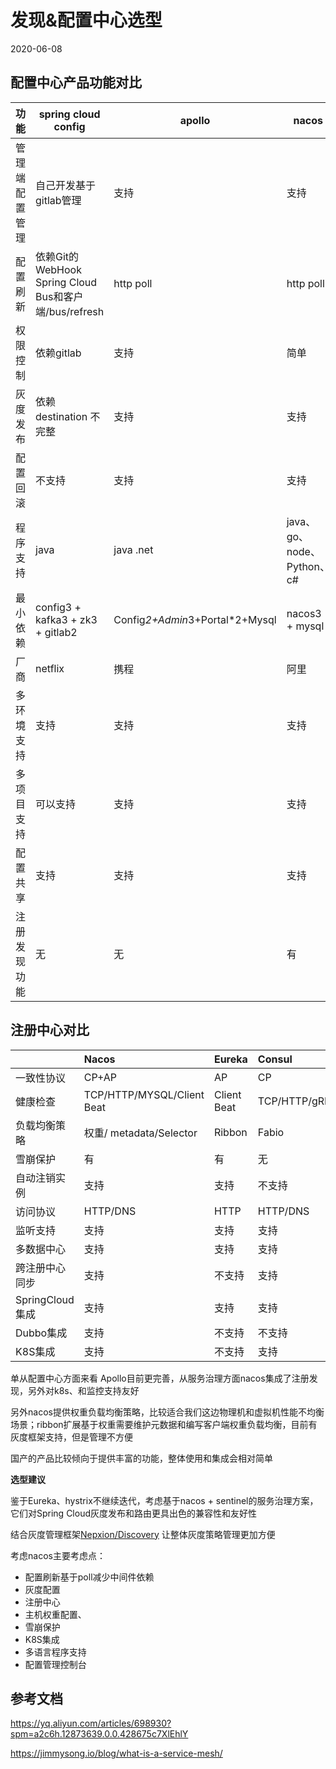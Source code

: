 # 发现&配置中心选型

2020-06-08 

## 配置中心产品功能对比

| 功能           | spring cloud config                                        | apollo                          | nacos                      | consul                |
| -------------- | ---------------------------------------------------------- | ------------------------------- | -------------------------- | --------------------- |
| 管理端配置管理 | 自己开发基于gitlab管理                                     | 支持                            | 支持                       | 支持                  |
| 配置刷新       | 依赖Git的WebHook<br />Spring Cloud Bus和客户端/bus/refresh | http poll                       | http poll                  | http poll             |
| 权限控制       | 依赖gitlab                                                 | 支持                            | 简单                       | 不支持                |
| 灰度发布       | 依赖destination 不完整                                     | 支持                            | 支持                       | 不支持                |
| 配置回滚       | 不支持                                                     | 支持                            | 支持                       | 不支持                |
| 程序支持       | java                                                       | java .net                       | java、go、node、Python、c# |                       |
| 最小依赖       | config3 + kafka3 + zk3 + gitlab2                           | Config*2+Admin*3+Portal*2+Mysql | nacos3 + mysql             | consul server、 agent |
| 厂商           | netflix                                                    | 携程                            | 阿里                       | HashiCorp             |
| 多环境支持     | 支持                                                       | 支持                            | 支持                       | 支持                  |
| 多项目支持     | 可以支持                                                   | 支持                            | 支持                       | 可以支持              |
| 配置共享       | 支持                                                       | 支持                            | 支持                       | 不支持                |
| 注册发现功能   | 无                                                         | 无                              | 有                         | 有                    |

## 注册中心对比

|                 | **Nacos**                  | **Eureka**  | **Consul**        |
| :-------------- | :------------------------- | :---------- | :---------------- |
| 一致性协议      | CP+AP                      | AP          | CP                |
| 健康检查        | TCP/HTTP/MYSQL/Client Beat | Client Beat | TCP/HTTP/gRPC/Cmd |
| 负载均衡策略    | 权重/ metadata/Selector    | Ribbon      | Fabio             |
| 雪崩保护        | 有                         | 有          | 无                |
| 自动注销实例    | 支持                       | 支持        | 不支持            |
| 访问协议        | HTTP/DNS                   | HTTP        | HTTP/DNS          |
| 监听支持        | 支持                       | 支持        | 支持              |
| 多数据中心      | 支持                       | 支持        | 支持              |
| 跨注册中心同步  | 支持                       | 不支持      | 支持              |
| SpringCloud集成 | 支持                       | 支持        | 支持              |
| Dubbo集成       | 支持                       | 不支持      | 不支持            |
| K8S集成         | 支持                       | 不支持      | 支持              |

单从配置中心方面来看 Apollo目前更完善，从服务治理方面nacos集成了注册发现，另外对k8s、和监控支持友好

另外nacos提供权重负载均衡策略，比较适合我们这边物理机和虚拟机性能不均衡场景；ribbon扩展基于权重需要维护元数据和编写客户端权重负载均衡，目前有灰度框架支持，但是管理不方便

国产的产品比较倾向于提供丰富的功能，整体使用和集成会相对简单



**选型建议**

鉴于Eureka、hystrix不继续迭代，考虑基于nacos + sentinel的服务治理方案，它们对Spring Cloud灰度发布和路由更具出色的兼容性和友好性

结合灰度管理框架[Nepxion/Discovery](https://github.com/Nepxion/Discovery) 让整体灰度策略管理更加方便

考虑nacos主要考虑点：

* 配置刷新基于poll减少中间件依赖
* 灰度配置
* 注册中心
* 主机权重配置、
* 雪崩保护
* K8S集成
* 多语言程序支持
* 配置管理控制台

## 参考文档

https://yq.aliyun.com/articles/698930?spm=a2c6h.12873639.0.0.428675c7XlEhlY

https://jimmysong.io/blog/what-is-a-service-mesh/